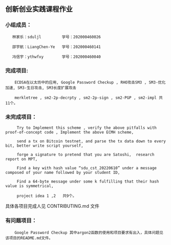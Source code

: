 ## 创新创业实践课程作业    

### 小组成员：  

       林家乐：sduljl         学号：202000460026
       
       邵宇航：LiangChen-Ye   学号：202000460141
       
       冯信宇：ythwfxy        学号：202000460040     

### 完成项目:  

        ECDSA在以太坊中的应用, Google Password Checkup , RHO攻击SM3 , SM3-优化加速, SM3-生日攻击, SM3长度扩展攻击    
        
        merkletree , sm2-2p-decrpty , sm2-2p-sign , sm2-PGP , sm2-impl 共11个。    
        
### 未完成项目：   
         Try to Implement this scheme , verify the above pitfalls with proof-of-concept code , Implement the above ECMH scheme,    
         
         send a tx on Bitcoin testnet, and parse the tx data down to every bit, better write script yourself,     
         
         forge a signature to pretend that you are Satoshi,  research report on MPT,       
         
         Find a key with hash value “sdu_cst_20220610” under a message composed of your name followed by your student ID,   
         
         Find a 64-byte message under some k fulfilling that their hash value is symmetrical,   
         
         project idea 1 ,2   共9个。
         
具体各项目完成人见 CONTRIBUTING.md 文件

### 有问题项目：  
        Google Password Checkup 其中argon2函数的使用和项目要求有出入，具体问题见该项目的README.md文件。
       
    
